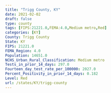```yaml
---
title: "Trigg County, KY"
date: 2021-02-02
draft: false
type: county
tags: [FIPS:21221.0,FEMA:4.0,Medium metro,Red]
categories: [KY]
County: Trigg County
State: KY
FIPS: 21221.0
FEMA_Region: 4.0
Population: 14651.0
NCHS_Urban_Rural_Classification: Medium metro
Tests_in_prior_14_days: 297.0
Fourteen_day_test_rate_per_100000: 2027.0
Percent_Positivity_in_prior_14_days: 0.182
Level: Red
url: /states/KY/trigg-county
---
```




